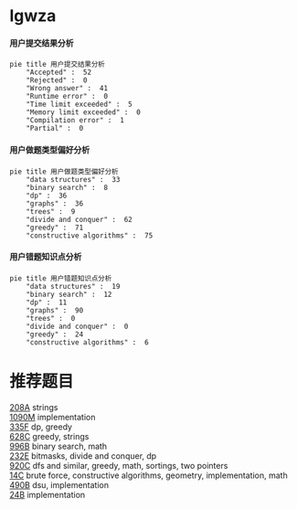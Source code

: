 # lgwza

<!-- tabs:start -->



#### **用户提交结果分析**

```mermaid
pie title 用户提交结果分析
    "Accepted" :  52
    "Rejected" :  0
    "Wrong answer" :  41
    "Runtime error" :  0
    "Time limit exceeded" :  5
    "Memory limit exceeded" :  0
    "Compilation error" :  1
    "Partial" :  0
```

#### **用户做题类型偏好分析**

```mermaid
pie title 用户做题类型偏好分析
    "data structures" :  33
    "binary search" :  8
    "dp" :  36
    "graphs" :  36
    "trees" :  9
    "divide and conquer" :  62
    "greedy" :  71
    "constructive algorithms" :  75
```
#### **用户错题知识点分析**

```mermaid
pie title 用户错题知识点分析
    "data structures" :  19
    "binary search" :  12
    "dp" :  11
    "graphs" :  90
    "trees" :  0
    "divide and conquer" :  0
    "greedy" :  24
    "constructive algorithms" :  6
```



<!-- tabs:end -->
# 推荐题目
[208A](https://codeforces.com/contest/208/problem/A)		strings		  
[1090M](https://codeforces.com/contest/1090/problem/M)		implementation		  
[335F](https://codeforces.com/contest/335/problem/F)		dp,
                        greedy		  
[628C](https://codeforces.com/contest/628/problem/C)		greedy,
                        strings		  
[996B](https://codeforces.com/contest/996/problem/B)		binary search,
                        math		  
[232E](https://codeforces.com/contest/232/problem/E)		bitmasks,
                        divide and conquer,
                        dp		  
[920C](https://codeforces.com/contest/920/problem/C)		dfs and similar,
                        greedy,
                        math,
                        sortings,
                        two pointers		  
[14C](https://codeforces.com/contest/14/problem/C)		brute force,
                        constructive algorithms,
                        geometry,
                        implementation,
                        math		  
[490B](https://codeforces.com/contest/490/problem/B)		dsu,
                        implementation		  
[24B](https://codeforces.com/contest/24/problem/B)		implementation		  
